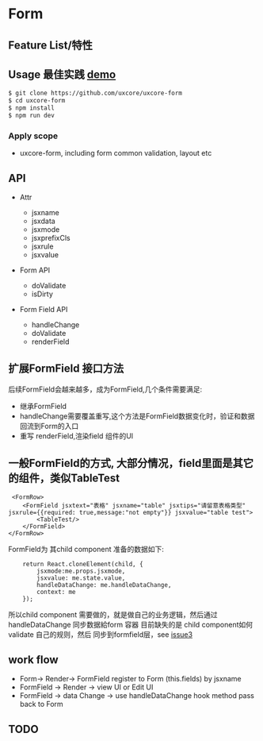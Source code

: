 # Form

## Feature List/特性


## Usage 最佳实践 [demo](http://uxcore.github.io/uxcore-form/)

```sh
$ git clone https://github.com/uxcore/uxcore-form
$ cd uxcore-form
$ npm install
$ npm run dev
```

### Apply scope

* uxcore-form, including form common validation, layout etc

## API

*  Attr

	* jsxname
    * jsxdata
    * jsxmode
    * jsxprefixCls
    * jsxrule
    * jsxvalue

* Form API

    * doValidate
    * isDirty

* Form Field API

    * handleChange
    * doValidate
    * renderField

## 扩展FormField 接口方法

后续FormField会越来越多，成为FormField,几个条件需要满足:

* 继承FormField
* handleChange需要覆盖重写,这个方法是FormField数据变化时，验证和数据回流到Form的入口
* 重写 renderField,渲染field 组件的UI

## 一般FormField的方式, 大部分情况，field里面是其它的组件，类似TableTest

```
 <FormRow>
    <FormField jsxtext="表格" jsxname="table" jsxtips="请留意表格类型" jsxrule={{required: true,message:"not empty"}} jsxvalue="table test">
        <TableTest/>
    </FormField>
</FormRow>
```
FormField为 其child component 准备的数据如下:

```
    return React.cloneElement(child, {
        jsxmode:me.props.jsxmode,
        jsxvalue: me.state.value,
        handleDataChange: me.handleDataChange,
        context: me
    });
```

所以child component 需要做的，就是做自己的业务逻辑，然后通过handleDataChange 同步数据給form 容器
目前缺失的是 child component如何validate 自己的规则，然后 同步到formfield层，see [issue3](https://github.com/uxcore/uxcore-form/issues/3)

## work flow

* Form-> Render-> FormField register to Form (this.fields) by jsxname
* FormField -> Render -> view UI or Edit UI
* FormField -> data Change -> use handleDataChange hook method pass back to Form

## TODO
